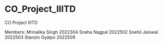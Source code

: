 # CO_Project_IIITD
CO Project IIITD 

Members: Mrinalika Singh 2022304
         Sneha Nagpal 2022502
         Snehil Jaiswal 2022503
         Stanzin Gyalpo 2022509
